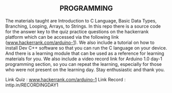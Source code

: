 <h2 align="center">PROGRAMMING</h2>

The materials taught are Introduction to C Language, Basic Data Types, Branching, Looping, Arrays, to Strings. In this repo there is a source code for the answer key to the quiz practice questions on the hackerrank platform which can be accessed via the following link (www.hackerrank.com/arduino-1). We also include a tutorial on how to install Dev C++ software so that you can run the C language on your device. And there is a learning module that can be used as a reference for learning materials for you. We also include a video record link for Arduino 1.0 day-1 programming section, so you can repeat the learning, especially for those who were not present on the learning day. Stay enthusiastic and thank you.

Link Quiz : www.hackerrank.com/arduino-1
Link Record : intip.in/RECORDINGDAY1